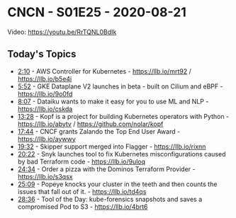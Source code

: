 # CNCN - S01E25 - 2020-08-21

Video: https://youtu.be/RrTQNL0BdIk

## Today's Topics

- [2:10](https://www.youtube.com/watch?v=RrTQNL0BdIk&t=130) - AWS Controller for Kubernetes - https://llb.io/mrt92 / https://llb.io/b5e4i
- [5:52](https://www.youtube.com/watch?v=RrTQNL0BdIk&t=352) - GKE Dataplane V2 launches in beta - built on Cilium and eBPF - https://llb.io/9o0fd
- [8:07](https://www.youtube.com/watch?v=RrTQNL0BdIk&t=487) - Dataiku wants to make it easy for you to use ML and NLP  - https://llb.io/cskda
- [13:28](https://www.youtube.com/watch?v=RrTQNL0BdIk&t=808) - Kopf is a project for building Kubernetes operators with Python - https://llb.io/abytv / https://github.com/nolar/kopf
- [17:44](https://www.youtube.com/watch?v=RrTQNL0BdIk&t=1064) - CNCF grants Zalando the Top End User Award - https://llb.io/aywwy
- [19:32](https://www.youtube.com/watch?v=RrTQNL0BdIk&t=1172) - Skipper support merged into Flagger - https://llb.io/rixnn
- [20:22](https://www.youtube.com/watch?v=RrTQNL0BdIk&t=1222) - Snyk launches tool to fix Kubernetes misconfigurations caused by bad Terraform code - https://llb.io/9uloq
- [24:34](https://www.youtube.com/watch?v=RrTQNL0BdIk&t=1474) - Order a pizza with the Dominos Terraform Provider - https://llb.io/s3qsx
- [25:09](https://www.youtube.com/watch?v=RrTQNL0BdIk&t=1509) - Popeye knocks your cluster in the teeth and then counts the issues that fall out of it. - https://llb.io/td4qs
- [28:36](https://www.youtube.com/watch?v=RrTQNL0BdIk&t=1716) - Tool of the Day: kube-forensics snapshots and saves a compromised Pod to S3 - https://llb.io/4brt6
